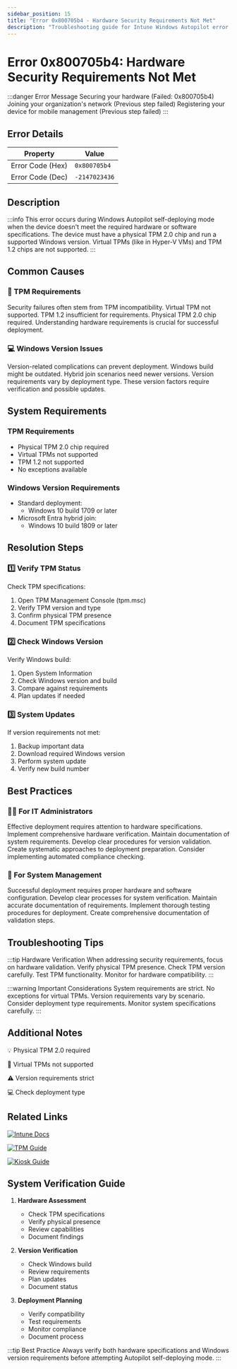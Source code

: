 ```yaml
---
sidebar_position: 15
title: "Error 0x800705b4 - Hardware Security Requirements Not Met"
description: "Troubleshooting guide for Intune Windows Autopilot error 0x800705b4 - hardware security requirements not met"
---
```


# Error 0x800705b4: Hardware Security Requirements Not Met

:::danger Error Message
Securing your hardware (Failed: 0x800705b4)
Joining your organization's network (Previous step failed)
Registering your device for mobile management (Previous step failed)
:::

## Error Details

<div class="error-details">

| Property | Value |
|----------|-------|
| Error Code (Hex) | `0x800705b4` |
| Error Code (Dec) | `-2147023436` |

</div>

## Description

:::info
This error occurs during Windows Autopilot self-deploying mode when the device doesn't meet the required hardware or software specifications. The device must have a physical TPM 2.0 chip and run a supported Windows version. Virtual TPMs (like in Hyper-V VMs) and TPM 1.2 chips are not supported.
:::

## Common Causes

<div class="card-container">
<div class="cause-card">

### 🔐 TPM Requirements
Security failures often stem from TPM incompatibility. Virtual TPM not supported. TPM 1.2 insufficient for requirements. Physical TPM 2.0 chip required. Understanding hardware requirements is crucial for successful deployment.

</div>
<div class="cause-card">

### 💻 Windows Version Issues
Version-related complications can prevent deployment. Windows build might be outdated. Hybrid join scenarios need newer versions. Version requirements vary by deployment type. These version factors require verification and possible updates.

</div>
</div>

## System Requirements

### TPM Requirements
- Physical TPM 2.0 chip required
- Virtual TPMs not supported
- TPM 1.2 not supported
- No exceptions available

### Windows Version Requirements
- Standard deployment:
  - Windows 10 build 1709 or later
- Microsoft Entra hybrid join:
  - Windows 10 build 1809 or later

## Resolution Steps

<div class="steps-container">

### 1️⃣ Verify TPM Status
Check TPM specifications:
1. Open TPM Management Console (tpm.msc)
2. Verify TPM version and type
3. Confirm physical TPM presence
4. Document TPM specifications

### 2️⃣ Check Windows Version
Verify Windows build:
1. Open System Information
2. Check Windows version and build
3. Compare against requirements
4. Plan updates if needed

### 3️⃣ System Updates
If version requirements not met:
1. Backup important data
2. Download required Windows version
3. Perform system update
4. Verify new build number

</div>

## Best Practices

<div class="card-container">
<div class="practice-card">

### 👨‍💻 For IT Administrators
Effective deployment requires attention to hardware specifications. Implement comprehensive hardware verification. Maintain documentation of system requirements. Develop clear procedures for version validation. Create systematic approaches to deployment preparation. Consider implementing automated compliance checking.

</div>
<div class="practice-card">

### 🔄 For System Management
Successful deployment requires proper hardware and software configuration. Develop clear processes for system verification. Maintain accurate documentation of requirements. Implement thorough testing procedures for deployment. Create comprehensive documentation of validation steps.

</div>
</div>

## Troubleshooting Tips

:::tip Hardware Verification
When addressing security requirements, focus on hardware validation. Verify physical TPM presence. Check TPM version carefully. Test TPM functionality. Monitor for hardware compatibility.
:::

:::warning Important Considerations
System requirements are strict. No exceptions for virtual TPMs. Version requirements vary by scenario. Consider deployment type requirements. Monitor system specifications carefully.
:::

## Additional Notes

<div class="notes-container">

💡 Physical TPM 2.0 required

🔐 Virtual TPMs not supported

⚠️ Version requirements strict

💻 Check deployment type

</div>

## Related Links

<div class="links-container">

[![Intune Docs](https://img.shields.io/badge/Intune-Autopilot_Requirements-0078D4?style=for-the-badge&logo=microsoft)](https://docs.microsoft.com/en-us/mem/autopilot/windows-autopilot-requirements)

[![TPM Guide](https://img.shields.io/badge/Windows-TPM_Guide-black?style=for-the-badge&logo=microsoft)](https://docs.microsoft.com/en-us/windows/security/information-protection/tpm/trusted-platform-module-overview)

[![Kiosk Guide](https://img.shields.io/badge/Intune-Kiosk_Deployment-blue?style=for-the-badge&logo=microsoft)](https://docs.microsoft.com/en-us/mem/autopilot/windows-autopilot-requirements-kiosk)

</div>

## System Verification Guide

1. **Hardware Assessment**
   - Check TPM specifications
   - Verify physical presence
   - Review capabilities
   - Document findings

2. **Version Verification**
   - Check Windows build
   - Review requirements
   - Plan updates
   - Document status

3. **Deployment Planning**
   - Verify compatibility
   - Test requirements
   - Monitor compliance
   - Document process

:::tip Best Practice
Always verify both hardware specifications and Windows version requirements before attempting Autopilot self-deploying mode.
::: 
